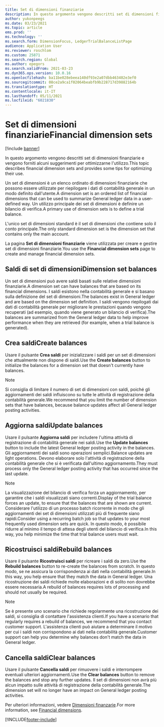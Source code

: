 ```yaml
---
title: Set di dimensioni finanziarie
description: In questo argomento vengono descritti set di dimensioni finanziarie e vengono forniti alcuni suggerimenti per ottimizzarne l'utilizzo.
author: yukonpeegs
ms.date: 03/23/2021
ms.topic: article
ems.prod: ''
ms.technology: ''
ms.search.form: DimensionFocus, LedgerTrialBalanceListPage
audience: Application User
ms.reviewer: roschlom
ms.custom: 25871
ms.search.region: Global
ms.author: epegors
ms.search.validFrom: 2021-03-23
ms.dyn365.ops.version: 10.0.16
ms.openlocfilehash: ba11be028ebeea140df93e2a07dbb463402e3ef0
ms.sourcegitcommit: 08ce2a9ca1f02064beabfb9b228717d39882164b
ms.translationtype: HT
ms.contentlocale: it-IT
ms.lasthandoff: 05/11/2021
ms.locfileid: "6021830"
---
```

# <a name="financial-dimension-sets"></a><span data-ttu-id="41446-103">Set di dimensioni finanziarie</span><span class="sxs-lookup"><span data-stu-id="41446-103">Financial dimension sets</span></span>

[!include [banner](../includes/banner.md)]

<span data-ttu-id="41446-104">In questo argomento vengono descritti set di dimensioni finanziarie e vengono forniti alcuni suggerimenti per ottimizzarne l'utilizzo.</span><span class="sxs-lookup"><span data-stu-id="41446-104">This topic describes financial dimension sets and provides some tips for optimizing their use.</span></span>

<span data-ttu-id="41446-105">Un set di dimensioni è un elenco ordinato di dimensioni finanziarie che possono essere utilizzate per riepilogare i dati di contabilità generale in un modo definito dall'utente.</span><span class="sxs-lookup"><span data-stu-id="41446-105">A dimension set is an ordered list of financial dimensions that can be used to summarize General ledger data in a user-defined way.</span></span> <span data-ttu-id="41446-106">Un utilizzo principale dei set di dimensioni è definire un bilancio di verifica.</span><span class="sxs-lookup"><span data-stu-id="41446-106">A primary use of dimension sets is to define a trial balance.</span></span>

<span data-ttu-id="41446-107">L'unico set di dimensioni standard è il set di dimensioni che contiene solo il conto principale.</span><span class="sxs-lookup"><span data-stu-id="41446-107">The only standard dimension set is the dimension set that contains only the main account.</span></span>

<span data-ttu-id="41446-108">La pagina **Set di dimensioni finanziarie** viene utilizzata per creare e gestire set di dimensioni finanziarie.</span><span class="sxs-lookup"><span data-stu-id="41446-108">You use the **Financial dimension sets** page to create and manage financial dimension sets.</span></span>

## <a name="dimension-set-balances"></a><span data-ttu-id="41446-109">Saldi di set di dimensioni</span><span class="sxs-lookup"><span data-stu-id="41446-109">Dimension set balances</span></span>

<span data-ttu-id="41446-110">Un set di dimensioni può avere saldi basati sulle relative dimensioni finanziarie.</span><span class="sxs-lookup"><span data-stu-id="41446-110">A dimension set can have balances that are based on its financial dimensions.</span></span> <span data-ttu-id="41446-111">I saldi esistono nella contabilità generale e si basano sulla definizione del set di dimensioni.</span><span class="sxs-lookup"><span data-stu-id="41446-111">The balances exist in General ledger and are based on the dimension set definition.</span></span> <span data-ttu-id="41446-112">I saldi vengono riepilogati dai dati di contabilità generale per migliorare le prestazioni quando vengono recuperati (ad esempio, quando viene generato un bilancio di verifica).</span><span class="sxs-lookup"><span data-stu-id="41446-112">The balances are summarized from the General ledger data to help improve performance when they are retrieved (for example, when a trial balance is generated).</span></span>

## <a name="create-balances"></a><span data-ttu-id="41446-113">Crea saldi</span><span class="sxs-lookup"><span data-stu-id="41446-113">Create balances</span></span>

<span data-ttu-id="41446-114">Usare il pulsante **Crea saldi** per inizializzare i saldi per un set di dimensioni che attualmente non dispone di saldi.</span><span class="sxs-lookup"><span data-stu-id="41446-114">Use the **Create balances** button to initialize the balances for a dimension set that doesn't currently have balances.</span></span>

> [!NOTE]
> <span data-ttu-id="41446-115">Si consiglia di limitare il numero di set di dimensioni con saldi, poiché gli aggiornamenti dei saldi influiscono su tutte le attività di registrazione della contabilità generale.</span><span class="sxs-lookup"><span data-stu-id="41446-115">We recommend that you limit the number of dimension sets that have balances, because balance updates affect all General ledger posting activities.</span></span>

## <a name="update-balances"></a><span data-ttu-id="41446-116">Aggiorna saldi</span><span class="sxs-lookup"><span data-stu-id="41446-116">Update balances</span></span>

<span data-ttu-id="41446-117">Usare il pulsante **Aggiorna saldi** per includere l'ultima attività di registrazione di contabilità generale nei saldi.</span><span class="sxs-lookup"><span data-stu-id="41446-117">Use the **Update balances** button to include the latest General ledger posting activity in the balances.</span></span> <span data-ttu-id="41446-118">Gli aggiornamenti dei saldi sono operazioni semplici.</span><span class="sxs-lookup"><span data-stu-id="41446-118">Balance updates are light operations.</span></span> <span data-ttu-id="41446-119">Devono elaborare solo l'attività di registrazione della contabilità generale che si è verificata dall'ultimo aggiornamento.</span><span class="sxs-lookup"><span data-stu-id="41446-119">They must process only the General ledger posting activity that has occurred since the last update.</span></span>

> [!NOTE]
> <span data-ttu-id="41446-120">La visualizzazione del bilancio di verifica forza un aggiornamento, per garantire che i saldi visualizzati siano correnti.</span><span class="sxs-lookup"><span data-stu-id="41446-120">Display of the trial balance forces an update, to ensure that the balances that are shown are current.</span></span> <span data-ttu-id="41446-121">Considerare l'utilizzo di un processo batch ricorrente in modo che gli aggiornamenti dei set di dimensioni utilizzati più di frequente siano rapidi.</span><span class="sxs-lookup"><span data-stu-id="41446-121">Consider using a recurring batch job so that updates to your most frequently used dimension sets are quick.</span></span> <span data-ttu-id="41446-122">In questo modo, è possibile ridurre al minimo il tempo di attesa degli utenti del bilancio di verifica.</span><span class="sxs-lookup"><span data-stu-id="41446-122">In this way, you help minimize the time that trial balance users must wait.</span></span>

## <a name="rebuild-balances"></a><span data-ttu-id="41446-123">Ricostruisci saldi</span><span class="sxs-lookup"><span data-stu-id="41446-123">Rebuild balances</span></span>

<span data-ttu-id="41446-124">Usare il pulsante **Ricostruisci saldi** per ricreare i saldi da zero.</span><span class="sxs-lookup"><span data-stu-id="41446-124">Use the **Rebuild balances** button to re-create the balances from scratch.</span></span> <span data-ttu-id="41446-125">In questo modo, se ne assicura la corrispondenza ai dati nella contabilità generale.</span><span class="sxs-lookup"><span data-stu-id="41446-125">In this way, you help ensure that they match the data in General ledger.</span></span> <span data-ttu-id="41446-126">Una ricostruzione dei saldi richiede molte elaborazioni e di solito non dovrebbe essere necessaria.</span><span class="sxs-lookup"><span data-stu-id="41446-126">A rebuild of balances requires lots of processing and should not usually be required.</span></span>

> [!NOTE]
> <span data-ttu-id="41446-127">Se è presente uno scenario che richiede regolarmente una ricostruzione dei saldi, si consiglia di contattare l'assistenza clienti.</span><span class="sxs-lookup"><span data-stu-id="41446-127">If you have a scenario that regularly requires a rebuild of balances, we recommend that you contact customer support.</span></span> <span data-ttu-id="41446-128">L'assistenza clienti può aiutare a determinare il motivo per cui i saldi non corrispondono ai dati nella contabilità generale.</span><span class="sxs-lookup"><span data-stu-id="41446-128">Customer support can help you determine why balances don't match the data in General ledger.</span></span>

## <a name="clear-balances"></a><span data-ttu-id="41446-129">Cancella saldi</span><span class="sxs-lookup"><span data-stu-id="41446-129">Clear balances</span></span>

<span data-ttu-id="41446-130">Usare il pulsante **Cancella saldi** per rimuovere i saldi e interrompere eventuali ulteriori aggiornamenti.</span><span class="sxs-lookup"><span data-stu-id="41446-130">Use the **Clear balances** button to remove the balances and stop any further updates.</span></span> <span data-ttu-id="41446-131">Il set di dimensioni non avrà più alcun impatto sulle attività di registrazione della contabilità generale.</span><span class="sxs-lookup"><span data-stu-id="41446-131">The dimension set will no longer have an impact on General ledger posting activities.</span></span>

<span data-ttu-id="41446-132">Per ulteriori informazioni, vedere [Dimensioni finanzarie](financial-dimensions.md).</span><span class="sxs-lookup"><span data-stu-id="41446-132">For more information, see [Financial dimensions](financial-dimensions.md).</span></span>

[!INCLUDE[footer-include](../../includes/footer-banner.md)]

